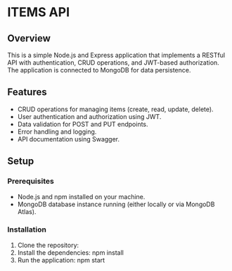 # ITEMS API

## Overview
This is a simple Node.js and Express application that implements a RESTful API with authentication, CRUD operations, and JWT-based authorization. The application is connected to MongoDB for data persistence.

## Features
- CRUD operations for managing items (create, read, update, delete).
- User authentication and authorization using JWT.
- Data validation for POST and PUT endpoints.
- Error handling and logging.
- API documentation using Swagger.

## Setup

### Prerequisites
- Node.js and npm installed on your machine.
- MongoDB database instance running (either locally or via MongoDB Atlas).

### Installation
1. Clone the repository:
2. Install the dependencies:
    npm install
3. Run the application:
    npm start